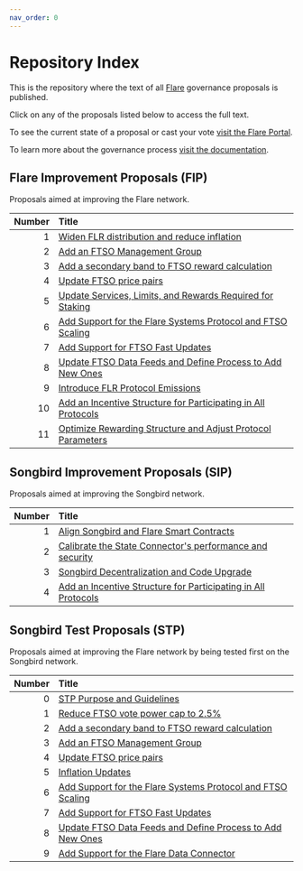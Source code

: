 ```yaml
---
nav_order: 0
---
```


# Repository Index

This is the repository where the text of all [Flare](https://flare.network) governance proposals is published.

Click on any of the proposals listed below to access the full text.

To see the current state of a proposal or cast your vote [visit the Flare Portal](https://portal.flare.network).

To learn more about the governance process [visit the documentation](https://docs.flare.network/tech/governance).

## Flare Improvement Proposals (FIP)

Proposals aimed at improving the Flare network.

| Number | Title                                                                            |
| -----: | :------------------------------------------------------------------------------- |
|      1 | [Widen FLR distribution and reduce inflation](FIP/FIP_1.md)                      |
|      2 | [Add an FTSO Management Group](FIP/FIP_2.md)                                     |
|      3 | [Add a secondary band to FTSO reward calculation](FIP/FIP_3.md)                  |
|      4 | [Update FTSO price pairs](FIP/FIP_4.md)                                          |
|      5 | [Update Services, Limits, and Rewards Required for Staking](FIP/FIP_5.md)        |
|      6 | [Add Support for the Flare Systems Protocol and FTSO Scaling](FIP/FIP_6.md)      |
|      7 | [Add Support for FTSO Fast Updates](FIP/FIP_7.md)                                |
|      8 | [Update FTSO Data Feeds and Define Process to Add New Ones](./FIP/FIP_8.md)      |
|      9 | [Introduce FLR Protocol Emissions](./FIP/FIP_9.md)                               |
|     10 | [Add an Incentive Structure for Participating in All Protocols](FIP/FIP_10.md)   |
|     11 | [Optimize Rewarding Structure and Adjust Protocol Parameters](FIP/FIP_11.md)     |

## Songbird Improvement Proposals (SIP)

Proposals aimed at improving the Songbird network.

| Number | Title                                                                    |
| -----: | :----------------------------------------------------------------------- |
|      1 | [Align Songbird and Flare Smart Contracts](SIP/SIP_1.md)                 |
|      2 | [Calibrate the State Connector's performance and security](SIP/SIP_2.md) |
|      3 | [Songbird Decentralization and Code Upgrade](SIP/SIP_3.md)               |
|      4 | [Add an Incentive Structure for Participating in All Protocols](SIP/SIP_4.md) |

## Songbird Test Proposals (STP)

Proposals aimed at improving the Flare network by being tested first on the Songbird network.

| Number | Title                                                                       |
| -----: | :-------------------------------------------------------------------------- |
|      0 | [STP Purpose and Guidelines](STP/STP_0.md)                                  |
|      1 | [Reduce FTSO vote power cap to 2.5%](STP/STP_1.md)                          |
|      2 | [Add a secondary band to FTSO reward calculation](STP/STP_2.md)             |
|      3 | [Add an FTSO Management Group](STP/STP_3.md)                                |
|      4 | [Update FTSO price pairs](STP/STP_4.md)                                     |
|      5 | [Inflation Updates](STP/STP_5.md)                                           |
|      6 | [Add Support for the Flare Systems Protocol and FTSO Scaling](STP/STP_6.md) |
|      7 | [Add Support for FTSO Fast Updates](STP/STP_7.md)                           |
|      8 | [Update FTSO Data Feeds and Define Process to Add New Ones](STP/STP_8.md)   |
|      9 | [Add Support for the Flare Data Connector](STP/STP_9.md)        	       |

<style>
    table thead tr th:first-child {
        width: 50px;
    }
</style>
